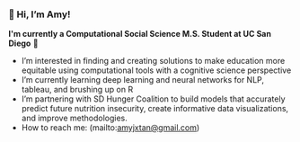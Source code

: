 ### 👋 Hi, I’m Amy!

**I'm currently a Computational Social Science M.S. Student at UC San Diego** 🌊
-  I’m interested in finding and creating solutions to make education more equitable using computational tools with a cognitive science perspective
-  I’m currently learning deep learning and neural networks for NLP, tableau, and brushing up on R
-  I’m  partnering with SD Hunger Coalition to build models that accurately predict future nutrition insecurity, create informative data visualizations, and improve methodologies.
-  How to reach me: (mailto:amyjxtan@gmail.com)

<!---
amyjxtan/amyjxtan is a ✨ special ✨ repository because its `README.md` (this file) appears on your GitHub profile.
You can click the Preview link to take a look at your changes.
--->
